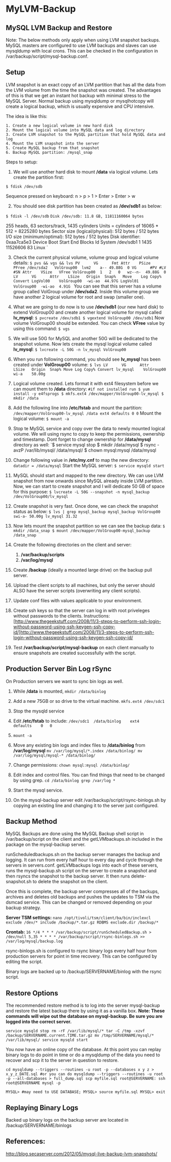 MyLVM-Backup
============

MySQL LVM Backup and Restore
----------------------------

Note: The below methods only apply when using LVM snapshot backups. MySQL masters are configured to use LVM backups and slaves can use mysqldump with local crons. This can be checked in the configuration in /var/backup/script/mysql-backup.conf.

Setup
-----

LVM snapshot is an exact copy of an LVM partition that has all the data from the LVM volume from the time the snapshot was created. The advantages of this is that we get an instant hot backup with minimal stress to the MySQL Server. Normal backup using mysqldump or mysqlhotcopy will create a logical backup, which is usually expensive and CPU intensive.

The idea is like this:

	1. Create a new logical volume in new hard disk
	2. Mount the logical volume into MySQL data and log directory
	3. Create LVM snapshot to the MySQL partition that hold MySQL data and log
	4. Mount the LVM snapshot into the server
	5. Create MySQL backup from that snapshot
	6. Backup MySQL partition: /mysql_snap

Steps to setup:

1. We will use another hard disk to mount **/data** via logical volume. Lets create the partition first:

`$ fdisk /dev/sdb`

Sequence pressed on keyboard: n > p > 1 > Enter > Enter > w

2. You should see disk partition has been created as **/dev/sdb1** as below:

`$ fdisk -l /dev/sdb`
`Disk /dev/sdb: 11.8 GB, 11811160064 bytes`

255 heads, 63 sectors/track, 1435 cylinders
Units = cylinders of 16065 * 512 = 8225280 bytes
Sector size (logical/physical): 512 bytes / 512 bytes
I/O size (minimum/optimal): 512 bytes / 512 bytes
Disk identifier: 0xaa7ca5e3
Device Boot	Start	End	Blocks		Id	System
/dev/sdb1	1	1435	11526606	83	Linux
`

3. Check the current physical volume, volume group and logical volume details:
`$ pvs && vgs && lvs
PV		VG		Fmt	Attr	PSize	PFree
/dev/sda2	VolGroup00	lvm2 	a--	49.88G	0
VG		#PV	#LV	#SN	Attr	VSize	VFree
VolGroup00	1	2	0	wz--n-	49.88G	0
LV		VG		Attr	LSize	Origin	Snap%	Move	Log	Copy%	Convert
LogVol00	VolGroup00	-wi-ao	44.97G
LogVol01	VolGroup00	-wi-ao	4.91G
`
You can see that this server has a volume group called VolGroup under **/dev/sda2**. Inside this volume group we have another 2 logical volume for root and swap (smaller one).

4. What we are going to do now is to use **/dev/sdb1** (our new hard disk) to extend VolGroup00 and create another logical volume for mysql called **lv_mysql**:
`$ pvcreate /dev/sdb1
$ vgextend VolGroup00 /dev/sdb1`
Now volume VolGroup00 should be extended. You can check **VFree** value by using this command:
`$ vgs`

5. We will use 50G for MySQL and another 50G will be dedicated to the snapshot volume. Now lets create the mysql logical volume called **lv_mysql**:
`$ lvcreate -L 50G -n lv_mysql VolGroup00`

6. When you run following command, you should see **lv_mysql** has been created under **VolGroup00** volume:
`$ lvs
LV		VG		Attr	LSize	Origin	Snap% Move Log Copy% Convert
lv_mysql	VolGroup00	wi-a	50.00g`

7. Logical volume created. Lets format it with ext4 filesystem before we can mount them to **/data** directory:
`#if not installed run
$ yum install -y e4fsprogs
$ mkfs.ext4 /dev/mapper/VolGroup00-lv_mysql
$ mkdir /data`

8. Add the following line into **/etc/fstab** and mount the partition:
`/dev/mapper/VolGroup00-lv_mysql /data ext4 defaults 0 0`
Mount the logical volume:
`$ mount -a`

9. Stop te MySQL service and copy over the data to newly mounted logical volume. We will using rsync to copy to keep the permissions, ownership and timestamp. Dont forget to change ownership for **/data/mysql** directory as well:
`$ service mysql stop
$ mkdir /data/mysql
$ rsync -avzP /var/lib/mysql/ /data/mysql/
$ chown mysql:mysql /data/mysql

10. Change following value in **/etc/my.cnf** to map the new directory:
`datadir = /data/mysql`
Start the MySQL server:
`$ service mysqld start`

11. MySQL should start and mapped to the new directory. We can use LVM snapshot from now onwards since MySQL already inside LVM partition. Now, we can start to create snapshot and I will dedicate 50 GB of space for this purpose:
`$ lvcreate -L 50G --snapshot -n mysql_backup /dev/VolGroup00/lv_mysql`

12. Create snapshot is very fast. Once done, we can check the snapshot status as below:
`$ lvs | grep mysql_backup
mysql_backup VolGroup00 swi-a- 50.00g lv_mysql 31.32`

13. Now lets mount the snapshot partition so we can see the backup data:
`$ mkdir /data_snap
$ mount /dev/mapper/VolGroup00-mysql_backup /data_snap`

14. Create the following directories on the client and server:
	1. **/var/backup/scripts**
	2. **/var/log/mysql**

15. Create **/backup** (ideally a mounted large drive) on the backup pull server.

16. Upload the client scripts to all machines, but only the server should ALSO have the server scripts (overwriting any client scripts).

17. Update conf files with values applicable to your environment.

18. Create ssh keys so that the server can log in with root priveleges without passwords to the clients.
Instructions: [http://www.thegeekstuff.com/2008/11/3-steps-to-perform-ssh-login-without-password-using-ssh-keygen-ssh-copy-id/]http://www.thegeekstuff.com/2008/11/3-steps-to-perform-ssh-login-without-password-using-ssh-keygen-ssh-copy-id/

19. Test **/var/backup/script/mysql-backup** on each client manually to ensure snapshots are created successfully with the script.

Production Server Bin Log rSync
-------------------------------

On Production servers we want to sync bin logs as well.

1. While **/data** is mounted, `mkdir /data/binlog`

2. Add a new 75GB or so drive to the virtual machine.
`mkfs.ext4 /dev/sdc1`

3. Stop the mysqld service

4. Edit **/etc/fstab** to include:
`/dev/sdc1	/data/binlog	ext4	defaults	0	0`

5. `mount -a`

6. Move any existing bin logs and index files to **/data/binlog** from **/var/log/mysql**
`mv /var/log/mysql/*.index /data/binlog/
mv /var/log/mysql/mysql-* /data/binlog/`

7. Change permissions:
`chown mysql:mysql /data/binlog/`

8. Edit index and control files. You can find things that need to be changed by using grep.
`cd /data/binlog
grep /var/log *`

9. Start the mysql service.

10. On the mysql-backup server edit /var/backup/script/rsync-binlogs.sh by copying an existing line and changing it to the server just configured.

Backup Method
-------------

MySQL Backups are done using the MySQL Backup shell script in /var/backup/script on the client and the getLVMbackups.sh included in the package on the mysql-backup server.

runScheduledbackups.sh on the backup server manages the backup and logging. It can run from every half hour to every day and cycle through the servers in servers.conf. getLVMbackups logs into each of these servers, runs the mysql-backup.sh script on the server to create a snapshot and then rsyncs the snapshot to the backup server. It then runs delete-snapshot.sh to delete the snapshot on the client.

Once this is complete, the backup server compresses all of the backups, archives and deletes old backups and pushes the updates to TSM via the dsmcad service. This can be changed or removed depending on your backup strategy.

**Server TSM settings:**
`nano /opt/tivoli/tsm/client/ba/bin/inclexcl
exclude /dev/*
include /backup/*.tar.gz RDBMS
exclude.dir /backup/*`

**Crontab:**
`16 */4 * * * /var/backup/script/runScheduledBackup.sh > /dev/null
5,35 * * * * /var/backup/script/rsync-binlogs.sh >> /var/log/mysql/backup.log`

rsync-binlogs.sh is configured to rsync binary logs every half hour from production servers for point in time recovery. This can be configured by editing the script.

Binary logs are backed up to /backup/SERVERNAME/binlog with the rsync script.

Restore Options
---------------

The recommended restore method is to log into the server mysql-backup and restore the latest backup there by using it as a vanilla box. **Note: These commands will wipe out the database on mysql-backup. Be sure you are logged into the correct server.**

`service mysqld stop
rm -rF /var/lib/mysql/*
tar -C /tmp -xzvf /backup/SERVERNAME.current.TIME.tar.gz
mv /tmp/SERVERNAME/mysql/* /var/lib/mysql/
service mysqld start`

You now have an online copy of the database. At this point you can replay binary logs to do point in time or do a mysqldump of the data you need
to recover and scp it to the server in question to restore.

`cd
mysqldump --triggers --routines -u root -p --databases x y z > x_y_z_DATE.sql
#or you can do
mysqldump --triggers --routines -u root -p --all-databases > full_dump.sql
scp myfile.sql root@SERVERNAME:
ssh root@SERVERNAME
mysql -p`

`MYSQL> #may need to USE DATABASE;
MYSQL> source myfile.sql
MYSQL> exit`

Replaying Binary Logs
---------------------
Backed up binary logs on the backup server are located in /backup/SERVERNAME/binlogs


References:
-----------
http://blog.secaserver.com/2012/05/mysql-live-backup-lvm-snapshots/

